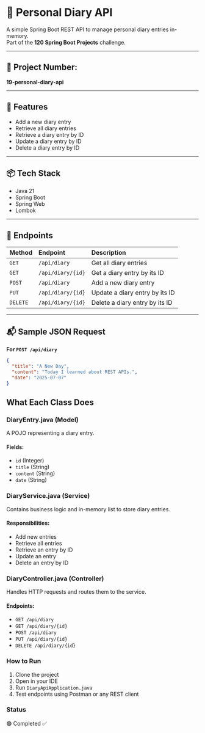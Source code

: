 # 📓 Personal Diary API

A simple Spring Boot REST API to manage personal diary entries in-memory.  
Part of the **120 Spring Boot Projects** challenge.

---

## 📁 Project Number:
**19-personal-diary-api**

---

## 📖 Features

- Add a new diary entry
- Retrieve all diary entries
- Retrieve a diary entry by ID
- Update a diary entry by ID
- Delete a diary entry by ID

---

## 📦 Tech Stack

- Java 21
- Spring Boot
- Spring Web
- Lombok

---

## 📑 Endpoints

| Method | Endpoint             | Description                        |
|:--------|:-----------------------|:------------------------------------|
| `GET`    | `/api/diary`             | Get all diary entries               |
| `GET`    | `/api/diary/{id}`        | Get a diary entry by its ID         |
| `POST`   | `/api/diary`             | Add a new diary entry               |
| `PUT`    | `/api/diary/{id}`        | Update a diary entry by its ID      |
| `DELETE` | `/api/diary/{id}`        | Delete a diary entry by its ID      |

---

## 📬 Sample JSON Request

**For `POST /api/diary`**
```json
{
  "title": "A New Day",
  "content": "Today I learned about REST APIs.",
  "date": "2025-07-07"
}
```
## What Each Class Does

### DiaryEntry.java (Model)
A POJO representing a diary entry.

#### Fields:
- `id` (Integer)
- `title` (String)
- `content` (String)
- `date` (String)

### DiaryService.java (Service)
Contains business logic and in-memory list to store diary entries.

#### Responsibilities:
- Add new entries
- Retrieve all entries
- Retrieve an entry by ID
- Update an entry
- Delete an entry by ID

### DiaryController.java (Controller)
Handles HTTP requests and routes them to the service.

#### Endpoints:
- `GET /api/diary`
- `GET /api/diary/{id}`
- `POST /api/diary`
- `PUT /api/diary/{id}`
- `DELETE /api/diary/{id}`

### How to Run
1. Clone the project
2. Open in your IDE
3. Run `DiaryApiApplication.java`
4. Test endpoints using Postman or any REST client

### Status
🟢 Completed ✅
